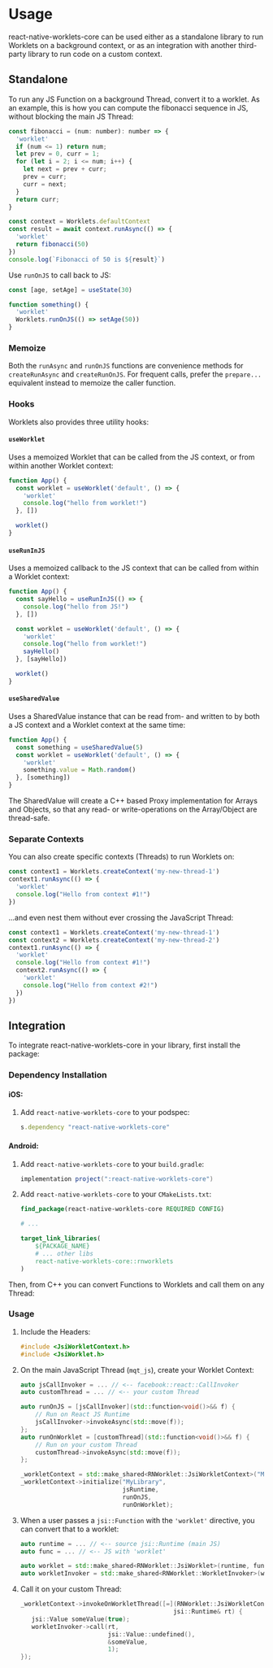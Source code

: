 # Usage

react-native-worklets-core can be used either as a standalone library to run Worklets on a background context, or as an integration with another third-party library to run code on a custom context.

## Standalone

To run any JS Function on a background Thread, convert it to a worklet. As an example, this is how you can compute the fibonacci sequence in JS, without blocking the main JS Thread:

```js
const fibonacci = (num: number): number => {
  'worklet'
  if (num <= 1) return num;
  let prev = 0, curr = 1;
  for (let i = 2; i <= num; i++) {
    let next = prev + curr;
    prev = curr;
    curr = next;
  }
  return curr;
}

const context = Worklets.defaultContext
const result = await context.runAsync(() => {
  'worklet'
  return fibonacci(50)
})
console.log(`Fibonacci of 50 is ${result}`)
```

Use `runOnJS` to call back to JS:

```js
const [age, setAge] = useState(30)

function something() {
  'worklet'
  Worklets.runOnJS(() => setAge(50))
}
```

### Memoize

Both the `runAsync` and `runOnJS` functions are convenience methods for `createRunAsync` and `createRunOnJS`. For frequent calls, prefer the `prepare...` equivalent instead to memoize the caller function.

### Hooks

Worklets also provides three utility hooks:

#### `useWorklet`

Uses a memoized Worklet that can be called from the JS context, or from within another Worklet context:

```ts
function App() {
  const worklet = useWorklet('default', () => {
    'worklet'
    console.log("hello from worklet!")
  }, [])

  worklet()
}
```

#### `useRunInJS`

Uses a memoized callback to the JS context that can be called from within a Worklet context:

```ts
function App() {
  const sayHello = useRunInJS(() => {
    console.log("hello from JS!")
  }, [])

  const worklet = useWorklet('default', () => {
    'worklet'
    console.log("hello from worklet!")
    sayHello()
  }, [sayHello])

  worklet()
}
```

#### `useSharedValue`

Uses a SharedValue instance that can be read from- and written to by both a JS context and a Worklet context at the same time:

```ts
function App() {
  const something = useSharedValue(5)
  const worklet = useWorklet('default', () => {
    'worklet'
    something.value = Math.random()
  }, [something])
}
```

The SharedValue will create a C++ based Proxy implementation for Arrays and Objects, so that any read- or write-operations on the Array/Object are thread-safe.

### Separate Contexts

You can also create specific contexts (Threads) to run Worklets on:

```js
const context1 = Worklets.createContext('my-new-thread-1')
context1.runAsync(() => {
  'worklet'
  console.log("Hello from context #1!")
})
```

...and even nest them without ever crossing the JavaScript Thread:

```js
const context1 = Worklets.createContext('my-new-thread-1')
const context2 = Worklets.createContext('my-new-thread-2')
context1.runAsync(() => {
  'worklet'
  console.log("Hello from context #1!")
  context2.runAsync(() => {
    'worklet'
    console.log("Hello from context #2!")
  })
})
```

## Integration

To integrate react-native-worklets-core in your library, first install the package:

### Dependency Installation

#### iOS:

1. Add `react-native-worklets-core` to your podspec:
    ```ruby
    s.dependency "react-native-worklets-core"
    ```

#### Android:

1. Add `react-native-worklets-core` to your `build.gradle`:
    ```groovy
    implementation project(":react-native-worklets-core")
    ```
2. Add `react-native-worklets-core` to your `CMakeLists.txt`:
    ```CMake
    find_package(react-native-worklets-core REQUIRED CONFIG)

    # ...

    target_link_libraries(
        ${PACKAGE_NAME}
        # ... other libs
        react-native-worklets-core::rnworklets
    )
    ```

Then, from C++ you can convert Functions to Worklets and call them on any Thread:

### Usage

1. Include the Headers:
    ```cpp
    #include <JsiWorkletContext.h>
    #include <JsiWorklet.h>
    ```
2. On the main JavaScript Thread (`mqt_js`), create your Worklet Context:
    ```cpp
    auto jsCallInvoker = ... // <-- facebook::react::CallInvoker
    auto customThread = ... // <-- your custom Thread

    auto runOnJS = [jsCallInvoker](std::function<void()>&& f) {
        // Run on React JS Runtime
        jsCallInvoker->invokeAsync(std::move(f));
    };
    auto runOnWorklet = [customThread](std::function<void()>&& f) {
        // Run on your custom Thread
        customThread->invokeAsync(std::move(f));
    };

    _workletContext = std::make_shared<RNWorklet::JsiWorkletContext>("MyLibrary");
    _workletContext->initialize("MyLibrary",
                                jsRuntime,
                                runOnJS,
                                runOnWorklet);
    ```
3. When a user passes a `jsi::Function` with the `'worklet'` directive, you can convert that to a worklet:
   ```cpp
   auto runtime = ... // <-- source jsi::Runtime (main JS)
   auto func = ... // <-- JS with 'worklet'

   auto worklet = std::make_shared<RNWorklet::JsiWorklet>(runtime, func);
   auto workletInvoker = std::make_shared<RNWorklet::WorkletInvoker>(worklet);
   ```
4. Call it on your custom Thread:
   ```cpp
   _workletContext->invokeOnWorkletThread([=](RNWorklet::JsiWorkletContext*,
                                             jsi::Runtime& rt) {
      jsi::Value someValue(true);
      workletInvoker->call(rt,
                           jsi::Value::undefined(),
                           &someValue,
                           1);
   });
   ```

